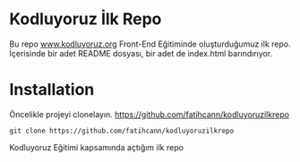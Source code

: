 # Kodluyoruz İlk Repo

Bu repo www.kodluyoruz.org Front-End Eğitiminde oluşturduğumuz ilk repo. İçerisinde bir adet README dosyası, bir adet de index.html barındırıyor.

# Installation
Öncelikle projeyi clonelayın. https://github.com/fatihcann/kodluyoruzilkrepo

`git clone https://github.com/fatihcann/kodluyoruzilkrepo`



Kodluyoruz Eğitimi kapsamında açtığım ilk repo
